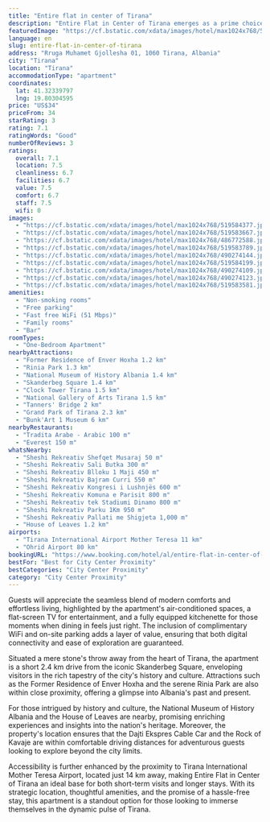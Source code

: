 ```yaml
---
title: "Entire flat in center of Tirana"
description: "Entire Flat in Center of Tirana emerges as a prime choice for travelers seeking the perfect blend of convenience and comfort in Albania's vibrant capital."
featuredImage: "https://cf.bstatic.com/xdata/images/hotel/max1024x768/519584377.jpg?k=ce6f0ef7292a5bb456d195fa5c38e513de2b000bf2c7b247d7f9a94673b84bb4&o=&hp=1"
language: en
slug: entire-flat-in-center-of-tirana
address: "Rruga Muhamet Gjollesha 01, 1060 Tirana, Albania"
city: "Tirana"
location: "Tirana"
accommodationType: "apartment"
coordinates:
  lat: 41.32339797
  lng: 19.80304595
price: "US$34"
priceFrom: 34
starRating: 3
rating: 7.1
ratingWords: "Good"
numberOfReviews: 3
ratings:
  overall: 7.1
  location: 7.5
  cleanliness: 6.7
  facilities: 6.7
  value: 7.5
  comfort: 6.7
  staff: 7.5
  wifi: 0
images:
  - "https://cf.bstatic.com/xdata/images/hotel/max1024x768/519584377.jpg?k=ce6f0ef7292a5bb456d195fa5c38e513de2b000bf2c7b247d7f9a94673b84bb4&o=&hp=1"
  - "https://cf.bstatic.com/xdata/images/hotel/max1024x768/519583667.jpg?k=e7e52024caca9dd4c7db9bee163d6ff3ed883f143739dee8887f4d4f6bef8091&o=&hp=1"
  - "https://cf.bstatic.com/xdata/images/hotel/max1024x768/486772588.jpg?k=2e013d70a29a0129a9fb9e272d8668f6540f8912aa110ec6cfa943981bfd82f3&o=&hp=1"
  - "https://cf.bstatic.com/xdata/images/hotel/max1024x768/519583789.jpg?k=f98febba3730494de098c1334a67f0e0852272557d88e9f3e0b2a8e738dcd3c1&o=&hp=1"
  - "https://cf.bstatic.com/xdata/images/hotel/max1024x768/490274144.jpg?k=fae05918b4223ab80e9b3b4fd1b2876da0cb5531b0fdc4712f3344a952f4feb6&o=&hp=1"
  - "https://cf.bstatic.com/xdata/images/hotel/max1024x768/519584199.jpg?k=5c1fd8a518b78b7557cf5d217006da206f045786f55330eebef2903c0b9b4d16&o=&hp=1"
  - "https://cf.bstatic.com/xdata/images/hotel/max1024x768/490274109.jpg?k=308c17eaf027aa17a40a2ea73dc847a5dd3f678781cd23df2186e2bd89a90cc4&o=&hp=1"
  - "https://cf.bstatic.com/xdata/images/hotel/max1024x768/490274123.jpg?k=96c57796eb171594a668d3f383820f65300b7fc540c9fab710fa7ea1596181c0&o=&hp=1"
  - "https://cf.bstatic.com/xdata/images/hotel/max1024x768/519583581.jpg?k=1b5f19bd5ad3330ce80dad2e432abe314ebebdf209c1666fec5594764984e72a&o=&hp=1"
amenities:
  - "Non-smoking rooms"
  - "Free parking"
  - "Fast free WiFi (51 Mbps)"
  - "Family rooms"
  - "Bar"
roomTypes:
  - "One-Bedroom Apartment"
nearbyAttractions:
  - "Former Residence of Enver Hoxha 1.2 km"
  - "Rinia Park 1.3 km"
  - "National Museum of History Albania 1.4 km"
  - "Skanderbeg Square 1.4 km"
  - "Clock Tower Tirana 1.5 km"
  - "National Gallery of Arts Tirana 1.5 km"
  - "Tanners' Bridge 2 km"
  - "Grand Park of Tirana 2.3 km"
  - "Bunk'Art 1 Museum 6 km"
nearbyRestaurants:
  - "Tradita Arabe - Arabic 100 m"
  - "Everest 150 m"
whatsNearby:
  - "Sheshi Rekreativ Shefqet Musaraj 50 m"
  - "Sheshi Rekreativ Sali Butka 300 m"
  - "Sheshi Rekreativ Blloku 1 Maji 450 m"
  - "Sheshi Rekreativ Bajram Curri 550 m"
  - "Sheshi Rekreativ Kongresi i Lushnjës 600 m"
  - "Sheshi Rekreativ Komuna e Parisit 800 m"
  - "Sheshi Rekreativ tek Stadiumi Dinamo 800 m"
  - "Sheshi Rekreativ Parku 1Km 950 m"
  - "Sheshi Rekreativ Pallati me Shigjeta 1,000 m"
  - "House of Leaves 1.2 km"
airports:
  - "Tirana International Airport Mother Teresa 11 km"
  - "Ohrid Airport 80 km"
bookingURL: "https://www.booking.com/hotel/al/entire-flat-in-center-of-tirana.en-gb.html?aid=8035640"
bestFor: "Best for City Center Proximity"
bestCategories: "City Center Proximity"
category: "City Center Proximity"
---
```


Guests will appreciate the seamless blend of modern comforts and effortless living, highlighted by the apartment's air-conditioned spaces, a flat-screen TV for entertainment, and a fully equipped kitchenette for those moments when dining in feels just right. The inclusion of complimentary WiFi and on-site parking adds a layer of value, ensuring that both digital connectivity and ease of exploration are guaranteed.

Situated a mere stone's throw away from the heart of Tirana, the apartment is a short 2.4 km drive from the iconic Skanderbeg Square, enveloping visitors in the rich tapestry of the city's history and culture. Attractions such as the Former Residence of Enver Hoxha and the serene Rinia Park are also within close proximity, offering a glimpse into Albania's past and present.

For those intrigued by history and culture, the National Museum of History Albania and the House of Leaves are nearby, promising enriching experiences and insights into the nation's heritage. Moreover, the property's location ensures that the Dajti Ekspres Cable Car and the Rock of Kavaje are within comfortable driving distances for adventurous guests looking to explore beyond the city limits.

Accessibility is further enhanced by the proximity to Tirana International Mother Teresa Airport, located just 14 km away, making Entire Flat in Center of Tirana an ideal base for both short-term visits and longer stays. With its strategic location, thoughtful amenities, and the promise of a hassle-free stay, this apartment is a standout option for those looking to immerse themselves in the dynamic pulse of Tirana.